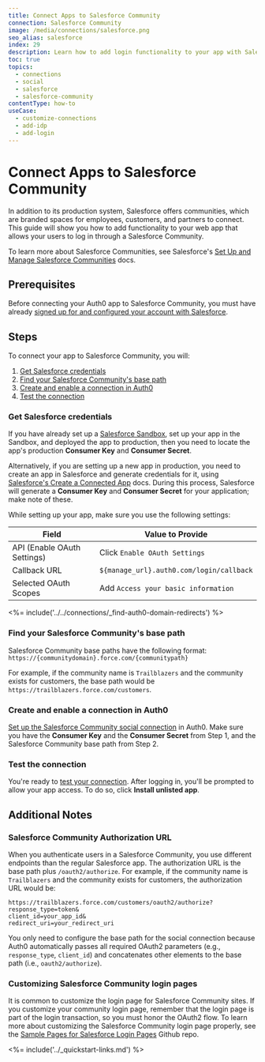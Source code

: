 ```yaml
---
title: Connect Apps to Salesforce Community
connection: Salesforce Community
image: /media/connections/salesforce.png
seo_alias: salesforce
index: 29
description: Learn how to add login functionality to your app with Salesforce Community. You will need to generate keys, copy these into your Auth0 settings, and enable the connection.
toc: true
topics:
  - connections
  - social
  - salesforce
  - salesforce-community
contentType: how-to
useCase:
  - customize-connections
  - add-idp
  - add-login
---
```


# Connect Apps to Salesforce Community


In addition to its production system, Salesforce offers communities, which are branded spaces for employees, customers, and partners to connect. This guide will show you how to add functionality to your web app that allows your users to log in through a Salesforce Community.

To learn more about Salesforce Communities, see Salesforce's [Set Up and Manage Salesforce Communities](https://help.salesforce.com/articleView?id=networks_overview.htm&type=5) docs.

## Prerequisites

Before connecting your Auth0 app to Salesforce Community, you must have already [signed up for and configured your account with Salesforce](https://www.salesforce.com/).

## Steps

To connect your app to Salesforce Community, you will:

1. [Get Salesforce credentials](#get-salesforce-credentials)
2. [Find your Salesforce Community's base path](#find-your-salesforce-communitys-base-path)
3. [Create and enable a connection in Auth0](#create-and-enable-a-connection-in-auth0)
4. [Test the connection](#test-the-connection)

### Get Salesforce credentials

If you have already set up a [Salesforce Sandbox](https://help.salesforce.com/articleView?id=deploy_sandboxes_intro.htm&type=5), set up your app in the Sandbox, and deployed the app to production, then you need to locate the app's production **Consumer Key** and **Consumer Secret**.

Alternatively, if you are setting up a new app in production, you need to create an app in Salesforce and generate credentials for it, using [Salesforce's Create a Connected App](https://help.salesforce.com/articleView?id=connected_app_create.htm&type=0) docs. During this process, Salesforce will generate a **Consumer Key** and **Consumer Secret** for your application; make note of these.

While setting up your app, make sure you use the following settings:

| Field | Value to Provide |
| - | - |
| API (Enable OAuth Settings) | Click `Enable OAuth Settings` |
| Callback URL | `${manage_url}.auth0.com/login/callback` |
| Selected OAuth Scopes | Add `Access your basic information` |

<%= include('../../connections/_find-auth0-domain-redirects') %>

### Find your Salesforce Community's base path

Salesforce Community base paths have the following format:
`https://{communitydomain}.force.com/{communitypath}`

For example, if the community name is `Trailblazers` and the community exists for customers, the base path would be `https://trailblazers.force.com/customers`.

### Create and enable a connection in Auth0

[Set up the Salesforce Community social connection](/dashboard/guides/connections/set-up-connections-social) in Auth0. Make sure you have the **Consumer Key** and the **Consumer Secret** from Step 1, and the Salesforce Community base path from Step 2. 

### Test the connection

You're ready to [test your connection](/dashboard/guides/connections/test-connections-social). After logging in, you'll be prompted to allow your app access. To do so, click **Install unlisted app**.

## Additional Notes

### Salesforce Community Authorization URL

When you authenticate users in a Salesforce Community, you use different endpoints than the regular Salesforce app. The authorization URL is the base path plus `/oauth2/authorize`. For example, if the community name is `Trailblazers` and the community exists for customers, the authorization URL would be:

```text
https://trailblazers.force.com/customers/oauth2/authorize?
response_type=token&
client_id=your_app_id&
redirect_uri=your_redirect_uri
```

You only need to configure the base path for the social connection because Auth0 automatically passes all required OAuth2 parameters (e.g., `response_type`, `client_id`) and concatenates other elements to the base path (i.e., `oauth2/authorize`).

### Customizing Salesforce Community login pages

It is common to customize the login page for Salesforce Community sites. If you customize your community login page, remember that the login page is part of the login transaction, so you must honor the OAuth2 flow. To learn more about customizing the Salesforce Community login page properly, see the [Sample Pages for Salesforce Login Pages](https://github.com/salesforceidentity/basic-custom-login) Github repo.

<%= include('../_quickstart-links.md') %>